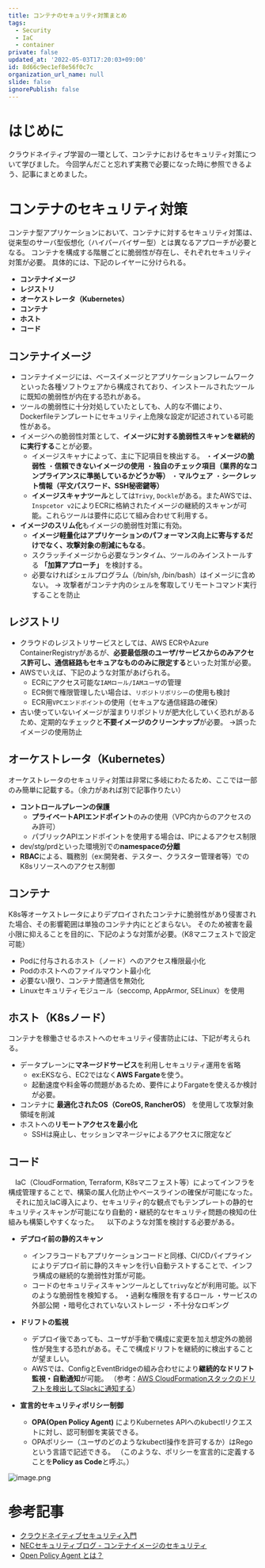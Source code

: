 ```yaml
---
title: コンテナのセキュリティ対策まとめ
tags:
  - Security
  - IaC
  - container
private: false
updated_at: '2022-05-03T17:20:03+09:00'
id: 8d66c9ec1ef8e56f0c7c
organization_url_name: null
slide: false
ignorePublish: false
---
```

# はじめに
クラウドネイティブ学習の一環として、コンテナにおけるセキュリティ対策について学びました。
今回学んだこと忘れず実務で必要になった時に参照できるよう、記事にまとめました。

# コンテナのセキュリティ対策
コンテナ型アプリケーションにおいて、コンテナに対するセキュリティ対策は、従来型のサーバ型仮想化（ハイパーバイザー型）とは異なるアプローチが必要となる。
コンテナを構成する階層ごとに脆弱性が存在し、それぞれセキュリティ対策が必要。
具体的には、下記のレイヤーに分けられる。
- **コンテナイメージ**
- **レジストリ**
- **オーケストレータ（Kubernetes）**
- **コンテナ**
- **ホスト**
- **コード**



## コンテナイメージ
- コンテナイメージには、ベースイメージとアプリケーションフレームワークといった各種ソフトウェアから構成されており、インストールされたツールに既知の脆弱性が内在する恐れがある。
- ツールの脆弱性に十分対処していたとしても、人的な不備により、Dockerfileテンプレートにセキュリティ上危険な設定が記述されている可能性がある。
- イメージへの脆弱性対策として、**イメージに対する脆弱性スキャンを継続的に実行する**ことが必要。
  - イメージスキャナによって、主に下記項目を検出する。
・**イメージの脆弱性**
・**信頼できないイメージの使用**
・**独自のチェック項目（業界的なコンプライアンスに準拠しているかどうか等）**
・**マルウェア**
・**シークレット情報（平文パスワード、SSH秘密鍵等）**
  - **イメージスキャナツール**としては``Trivy``, ``Dockle``がある。またAWSでは、``Inspcetor v2``によりECRに格納されたイメージの継続的スキャンが可能。これらツールは要件に応じて組み合わせて利用する。
- **イメージのスリム化**もイメージの脆弱性対策に有効。
  - **イメージ軽量化はアプリケーションのパフォーマンス向上に寄与するだけでなく、攻撃対象の削減にもなる**。
  - スクラッチイメージから必要なランタイム、ツールのみインストールする **「加算アプローチ」** を検討する。
  - 必要なければシェルプログラム（/bin/sh, /bin/bash）はイメージに含めない。
  → 攻撃者がコンテナ内のシェルを奪取してリモートコマンド実行することを防止


## レジストリ
- クラウドのレジストリサービスとしては、AWS ECRやAzure ContainerRegistryがあるが、**必要最低限のユーザ/サービスからのみアクセス許可し、通信経路もセキュアなもののみに限定する**といった対策が必要。
- AWSでいえば、下記のような対策があげられる。
  - ECRにアクセス可能な``IAMロール/IAMユーザ``の管理
  - ECR側で権限管理したい場合は、```リポジトリポリシー```の使用も検討
  - ECR用```VPCエンドポイント```の使用（セキュアな通信経路の確保）
- 古い使っていないイメージが溜まりリポジトリが肥大化していく恐れがあるため、定期的なチェックと**不要イメージのクリーンナップ**が必要。
→誤ったイメージの使用防止



## オーケストレータ（Kubernetes）
オーケストレータのセキュリティ対策は非常に多岐にわたるため、ここでは一部のみ簡単に記載する。（余力があれば別で記事作りたい）
- **コントロールプレーンの保護**
  - **プライベートAPIエンドポイント**のみの使用（VPC内からのアクセスのみ許可）
  - パブリックAPIエンドポイントを使用する場合は、IPによるアクセス制限
- dev/stg/prdといった環境別での**namespaceの分離**
- **RBAC**による、職務別（ex:開発者、テスター、クラスター管理者等）でのK8sリソースへのアクセス制御 

## コンテナ
K8s等オーケストレータによりデプロイされたコンテナに脆弱性があり侵害された場合、その影響範囲は単独のコンテナ内にとどまらない。
そのため被害を最小限に抑えることを目的に、下記のような対策が必要。（K8マニフェストで設定可能）
- Podに付与されるホスト（ノード）へのアクセス権限最小化
- Podのホストへのファイルマウント最小化
- 必要ない限り、コンテナ間通信を無効化
- Linuxセキュリティモジュール（seccomp, AppArmor, SELinux）を使用


## ホスト（K8sノード）
コンテナを稼働させるホストへのセキュリティ侵害防止には、下記が考えられる。
- データプレーンに**マネージドサービス**を利用しセキュリティ運用を省略
  - ex:EKSなら、EC2ではなく**AWS Fargate**を使う。
  - 起動速度や料金等の問題があるため、要件によりFargateを使えるか検討が必要。
- コンテナに **最適化されたOS（CoreOS, RancherOS）** を使用して攻撃対象領域を削減
- ホストへの**リモートアクセスを最小化**
  - SSHは廃止し、セッションマネージャによるアクセスに限定など

## コード
　IaC（CloudFormation, Terraform, K8sマニフェスト等）によってインフラを構成管理することで、構築の属人化防止やベースラインの確保が可能になった。
　それに加えIaC導入により、セキュリティ的な観点でもテンプレートの静的セキュリティスキャンが可能になり自動的・継続的なセキュリティ問題の検知の仕組みも構築しやすくなった。
　以下のような対策を検討する必要がある。

- **デプロイ前の静的スキャン**
  - インフラコードもアプリケーションコードと同様、CI/CDパイプラインによりデプロイ前に静的スキャンを行い自動テストすることで、インフラ構成の継続的な脆弱性対策が可能。
  - コードのセキュリティスキャンツールとして``trivy``などが利用可能。以下のような脆弱性を検知する。
・過剰な権限を有するロール
・サービスの外部公開
・暗号化されていないストレージ
・不十分なロギング

- **ドリフトの監視**
  - デプロイ後であっても、ユーザが手動で構成に変更を加え想定外の脆弱性が発生する恐れがある。そこで構成ドリフトを継続的に検出することが望ましい。
  - AWSでは、ConfigとEventBridgeの組み合わせにより**継続的なドリフト監視・自動通知**が可能。
    （参考：[AWS CloudFormationスタックのドリフトを検出してSlackに通知する](https://ts223.hatenablog.com/entry/aws/cfn-drift-detector)）

- **宣言的セキュリティポリシー制御**
  - **OPA(Open Policy Agent)** によりKubernetes APIへのkubectlリクエストに対し、認可制御を実装できる。
  - OPAポリシー（ユーザのどのようなkubectl操作を許可するか）はRegoという言語で記述できる。
（このような、ポリシーを宣言的に定義することを**Policy as Code**と呼ぶ。）


![image.png](https://qiita-image-store.s3.ap-northeast-1.amazonaws.com/0/577028/4ab89552-254b-ba98-3489-d775dc2f7c09.png)


# 参考記事
- [クラウドネイティブセキュリティ入門](https://www.amazon.co.jp/%E3%82%AF%E3%83%A9%E3%82%A6%E3%83%89%E3%83%8D%E3%82%A4%E3%83%86%E3%82%A3%E3%83%96%E3%82%BB%E3%82%AD%E3%83%A5%E3%83%AA%E3%83%86%E3%82%A3%E5%85%A5%E9%96%80-%E6%BE%A4%E6%A9%8B-%E6%9D%BE%E7%8E%8B/dp/4863543492)
- [NECセキュリティブログ - コンテナイメージのセキュリティ](https://jpn.nec.com/cybersecurity/blog/220128/index.html)
- [Open Policy Agent とは？](https://openstandia.jp/oss_info/open-policy-agent/)


